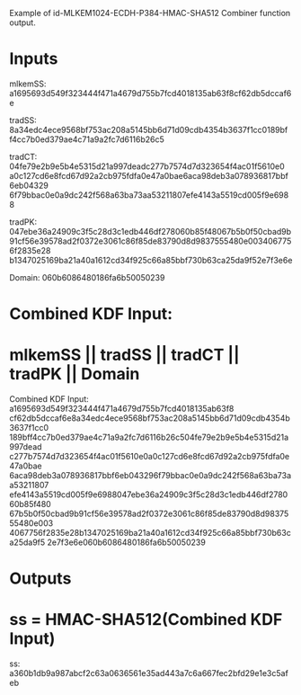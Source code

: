 Example of id-MLKEM1024-ECDH-P384-HMAC-SHA512 Combiner function output.

# Inputs
mlkemSS:
a1695693d549f323444f471a4679d755b7fcd4018135ab63f8cf62db5dccaf6e

tradSS:  8a34edc4ece9568bf753ac208a5145bb6d71d09cdb4354b3637f1cc0189bf
f4cc7b0ed379ae4c71a9a2fc7d6116b26c5

tradCT:  04fe79e2b9e5b4e5315d21a997deadc277b7574d7d323654f4ac01f5610e0
a0c127cd6e8fcd67d92a2cb975fdfa0e47a0bae6aca98deb3a078936817bbf6eb04329
6f79bbac0e0a9dc242f568a63ba73aa53211807efe4143a5519cd005f9e6988

tradPK:  047ebe36a24909c3f5c28d3c1edb446df278060b85f48067b5b0f50cbad9b
91cf56e39578ad2f0372e3061c86f85de83790d8d9837555480e0034067756f2835e28
b1347025169ba21a40a1612cd34f925c66a85bbf730b63ca25da9f52e7f3e6e

Domain:  060b6086480186fa6b50050239


# Combined KDF Input:
#  mlkemSS || tradSS || tradCT || tradPK || Domain

Combined KDF Input: a1695693d549f323444f471a4679d755b7fcd4018135ab63f8
cf62db5dccaf6e8a34edc4ece9568bf753ac208a5145bb6d71d09cdb4354b3637f1cc0
189bff4cc7b0ed379ae4c71a9a2fc7d6116b26c504fe79e2b9e5b4e5315d21a997dead
c277b7574d7d323654f4ac01f5610e0a0c127cd6e8fcd67d92a2cb975fdfa0e47a0bae
6aca98deb3a078936817bbf6eb043296f79bbac0e0a9dc242f568a63ba73aa53211807
efe4143a5519cd005f9e6988047ebe36a24909c3f5c28d3c1edb446df278060b85f480
67b5b0f50cbad9b91cf56e39578ad2f0372e3061c86f85de83790d8d9837555480e003
4067756f2835e28b1347025169ba21a40a1612cd34f925c66a85bbf730b63ca25da9f5
2e7f3e6e060b6086480186fa6b50050239


# Outputs
# ss = HMAC-SHA512(Combined KDF Input)

ss: a360b1db9a987abcf2c63a0636561e35ad443a7c6a667fec2bfd29e1e3c5afeb
